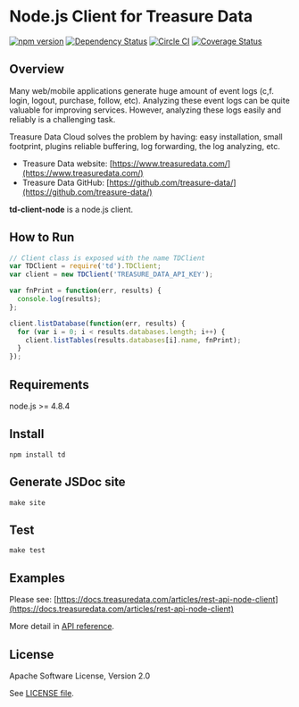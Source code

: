 # Node.js Client for Treasure Data

 [![npm version](https://badge.fury.io/js/td.svg)](https://badge.fury.io/js/td) [![Dependency Status](https://david-dm.org/treasure-data/td-client-node.svg)](https://david-dm.org/treasure-data/td-client-node) [![Circle CI](https://circleci.com/gh/treasure-data/td-client-node.svg?style=svg&circle-token=3e6d45d70e790212c0aa5a974f3daf8656fd3a37)](https://circleci.com/gh/treasure-data/td-client-node) [![Coverage Status](https://coveralls.io/repos/github/treasure-data/td-client-node/badge.svg?branch=integrate-coveralls)](https://coveralls.io/github/treasure-data/td-client-node?branch=integrate-coveralls)

## Overview

Many web/mobile applications generate huge amount of event logs (c,f. login,
logout, purchase, follow, etc).  Analyzing these event logs can be quite
valuable for improving services.  However, analyzing these logs easily and
reliably is a challenging task.

Treasure Data Cloud solves the problem by having: easy installation, small
footprint, plugins reliable buffering, log forwarding, the log analyzing, etc.

  * Treasure Data website: [https://www.treasuredata.com/](https://www.treasuredata.com/)
  * Treasure Data GitHub: [https://github.com/treasure-data/](https://github.com/treasure-data/)

**td-client-node** is a node.js client.

## How to Run

```js
// Client class is exposed with the name TDClient
var TDClient = require('td').TDClient;
var client = new TDClient('TREASURE_DATA_API_KEY');

var fnPrint = function(err, results) {
  console.log(results);
};

client.listDatabase(function(err, results) {
  for (var i = 0; i < results.databases.length; i++) {
    client.listTables(results.databases[i].name, fnPrint);
  }
});
```

## Requirements

node.js >= 4.8.4

## Install

    npm install td

## Generate JSDoc site

    make site

## Test

    make test

## Examples
Please see: [https://docs.treasuredata.com/articles/rest-api-node-client](https://docs.treasuredata.com/articles/rest-api-node-client)

More detail in [API reference](http://treasure-data.github.io/td-client-node/docs/index.html).

## License

Apache Software License, Version 2.0

See [LICENSE file](https://github.com/treasure-data/td-client-node/blob/master/LICENSE).
